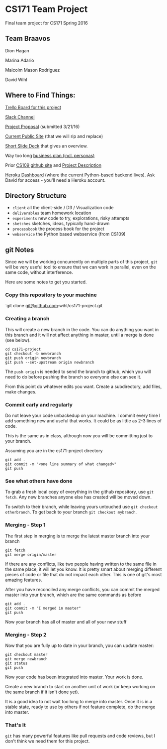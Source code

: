 # CS171 Team Project
Final team project for CS171 Spring 2016

## Team Braavos

Dion Hagan

Marina Adario

Malcolm Mason Rodriguez

David Wihl

## Where to Find Things:

[Trello Board for this project](https://trello.com/b/zguJ72GM)

[Slack Channel](https://braavos171.slack.com/messages/general/)

[Project Proposal](deliverables/proposal.md) (submitted 3/21/16)

[Current Public Site](http://www.chanceme.info/) (that we will rip and replace)

[Short Slide Deck](https://docs.google.com/presentation/d/1-M2xu4Usn6qCjNl93VRYZrHv3u72vqYo7gsnn-YyYDA/edit?usp=sharing) that gives an overview.

Way too long [business plan (incl. personas)](https://docs.google.com/document/d/1mQBaiMpOU0Eh4kdLWQTzs3X2g4Pm-BecExju6vv58gU/edit?usp=sharing)

Prior [CS109 github site](https://github.com/wihl/cs109-groupproj-college) and [Project Description](http://project.chanceme.info)

[Heroku Dashboard](https://dashboard.heroku.com/apps/boiling-forest-8250/resources) (where the current Python-based backend lives). Ask David for access - you'll need a Heroku account.

## Directory Structure

* `client` all the client-side / D3 / Visualization code
* `deliverables` team homework location
* `experiments` new code to try, explorations, risky attempts
* `sketches` sketches, ideas, typically hand-drawn
* `processbook` the process book for the project
* `webservice` the Python based webservice (from CS109)


## git Notes

Since we will be working concurrently on multiple parts of this
project, `git` will be very useful tool to ensure that we can
work in parallel, even on the same code, without interference.

Here are some notes to get you started.

### Copy this repository to your machine

`git clone git@github.com:wihl/cs171-project.git

### Creating a branch

This will create a new branch in the code. You can do anything you
want in this branch and it will not affect anything in master,
until a merge is done (see below).

```
cd cs171-project
git checkout -b newbranch
git push origin newbranch
git push --set-upstream origin newbranch
```
The `push origin` is needed to send the branch to github, which you
will need to do before pushing the branch so everyone else can see
it.

From this point do whatever edits you want. Create a subdirectory,
add files, make changes.

### Commit early and regularly

Do not leave your code unbackedup on your machine. I commit every
time I add something new and useful that works. It could be as little
as 2-3 lines of code.

This is the same as in class, although now you will be committing just
to your branch.

Assuming you are in the cs171-project directory

```
git add .
git commit -m "<one line summary of what changed>"
git push
```

### See what others have done

To grab a fresh local copy of everything in the github repository, use
`git fetch`. Any new branches anyone else has created will be moved
down.

To switch to their branch, while leaving yours untouched use
`git checkout otherbranch`. To get back to your branch `git checkout mybranch`.

### Merging - Step 1

The first step in merging is to merge the latest master branch into
your branch

```
git fetch
git merge origin/master
```
If there are any conflicts, like two people having written to the same
file in the same place, it will let you know. It is pretty smart
about merging different pieces of code or file that do not impact each
other. This is one of git's most amazing features.

After you have reconciled any merge conflicts, you can commit
the merged master into your branch, which are the same commands as
before

```
git add .  
git commit -m "I merged in master"  
git push  
```
Now your branch has all of master and all of your new stuff

### Merging - Step 2

Now that you are fully up to date in your branch, you can update master:

```
git checkout master  
git merge newbranch    
git status    
git push  
```
Now your code has been integrated into master. Your work is done.

Create a new branch to start on another unit of work (or keep
working on the same branch if it isn't done yet).

It is a good idea to not wait too long to merge into master. Once it is
in a stable state, ready to use by others if not feature complete, do
the merge into master.

### That's It

`git` has many powerful features like pull requests and code reviews,
but I don't think we need them for this project.
